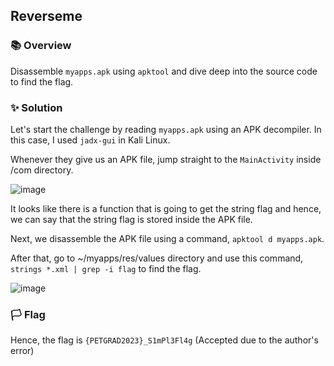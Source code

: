 ## Reverseme

### 📚 Overview

Disassemble `myapps.apk` using `apktool` and dive deep into the source code to find the flag.

### ✨ Solution

Let's start the challenge by reading `myapps.apk` using an APK decompiler. In this case, I used `jadx-gui` in Kali Linux.

Whenever they give us an APK file, jump straight to the `MainActivity` inside /com directory.

![image](https://github.com/rydzze/CTF_Write-up/assets/86187059/79c780b6-5b33-4290-9a5a-e17d576691e6)

It looks like there is a function that is going to get the string flag and hence, we can say that the string flag is stored inside the APK file.

Next, we disassemble the APK file using a command, `apktool d myapps.apk`.

After that, go to ~/myapps/res/values directory and use this command, `strings *.xml | grep -i flag` to find the flag.

![image](https://github.com/rydzze/CTF_Write-up/assets/86187059/855ffcd0-9f42-4806-bda9-5eb321d94dce)

###  🏳️ Flag

Hence, the flag is `{PETGRAD2023}_S1mPl3Fl4g` (Accepted due to the author's error)  
